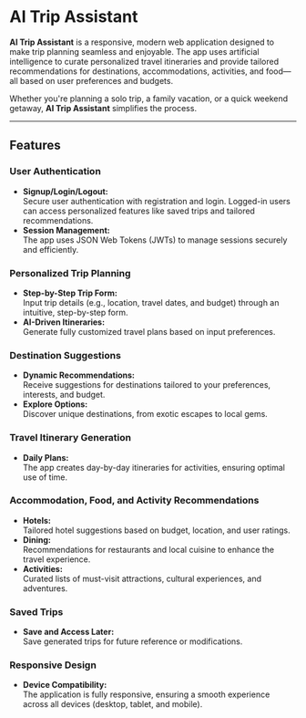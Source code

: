 # AI Trip Assistant  

**AI Trip Assistant** is a responsive, modern web application designed to make trip planning seamless and enjoyable. The app uses artificial intelligence to curate personalized travel itineraries and provide tailored recommendations for destinations, accommodations, activities, and food—all based on user preferences and budgets.  

Whether you're planning a solo trip, a family vacation, or a quick weekend getaway, **AI Trip Assistant** simplifies the process.

---

## Features  

### User Authentication  
- **Signup/Login/Logout:**  
  Secure user authentication with registration and login. Logged-in users can access personalized features like saved trips and tailored recommendations.  
- **Session Management:**  
  The app uses JSON Web Tokens (JWTs) to manage sessions securely and efficiently.  

### Personalized Trip Planning  
- **Step-by-Step Trip Form:**  
  Input trip details (e.g., location, travel dates, and budget) through an intuitive, step-by-step form.  
- **AI-Driven Itineraries:**  
  Generate fully customized travel plans based on input preferences.  

### Destination Suggestions  
- **Dynamic Recommendations:**  
  Receive suggestions for destinations tailored to your preferences, interests, and budget.  
- **Explore Options:**  
  Discover unique destinations, from exotic escapes to local gems.  

### Travel Itinerary Generation  
- **Daily Plans:**  
  The app creates day-by-day itineraries for activities, ensuring optimal use of time.  

### Accommodation, Food, and Activity Recommendations  
- **Hotels:**  
  Tailored hotel suggestions based on budget, location, and user ratings.  
- **Dining:**  
  Recommendations for restaurants and local cuisine to enhance the travel experience.  
- **Activities:**  
  Curated lists of must-visit attractions, cultural experiences, and adventures.  

### Saved Trips  
- **Save and Access Later:**  
  Save generated trips for future reference or modifications.  

### Responsive Design  
- **Device Compatibility:**  
  The application is fully responsive, ensuring a smooth experience across all devices (desktop, tablet, and mobile).  
